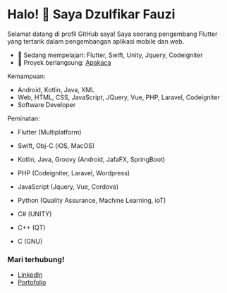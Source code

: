 # Halo! 👋 Saya Dzulfikar Fauzi

Selamat datang di profil GitHub saya! Saya seorang pengembang Flutter yang tertarik dalam pengembangan aplikasi mobile dan web.

- 🌱 Sedang mempelajari: Flutter, Swift, Unity, Jquery, Codeigniter
- 🚀 Proyek berlangsung: [Apakaca](https://github.com/dzulfikar68/apakaca)

Kemampuan:
- Android, Kotlin, Java, XML
- Web, HTML, CSS, JavaScript, JQuery, Vue, PHP, Laravel, Codeigniter
- Software Developer

Peminatan:
- Flutter (Multiplatform)
- Swift, Obj-C (iOS, MacOS)
- Kotlin, Java, Groovy (Android, JafaFX, SpringBoot)

- PHP (Codeigniter, Laravel, Wordpress)
- JavaScript (Jquery, Vue, Cordova)
- Python (Quality Assurance, Machine Learning, ioT)

- C# (UNITY)
- C++ (QT)
- C (GNU)

### Mari terhubung!
- [LinkedIn](https://linkedin.com/in/dzulfikar68)
- [Portofolio](https://dzulfikar68.github.io)
